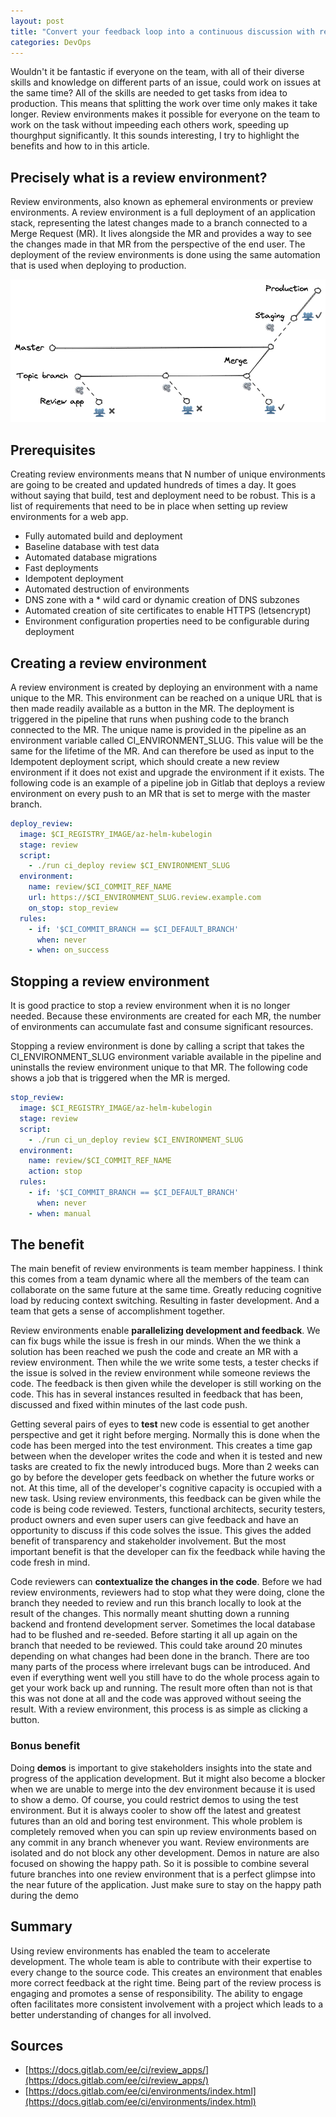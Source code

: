 ```yaml
---
layout: post
title: "Convert your feedback loop into a continuous discussion with review environments"
categories: DevOps
---
```


Wouldn't it be fantastic if everyone on the team, with all of their diverse skills and knowledge on different parts of an issue, could work on issues at the same time? All of the skills are needed to get tasks from idea to production. This means that splitting the work over time only makes it take longer. Review environments makes it possible for everyone on the team to work on the task without impeeding each others work, speeding up thourghput significantly. It this sounds interesting, I try to highlight the benefits and how to in this article.

## Precisely what is a review environment?

Review environments, also known as ephemeral environments or preview environments. A review environment is a full deployment of an application stack, representing the latest changes made to a branch connected to a Merge Request (MR). It lives alongside the MR and provides a way to see the changes made in that MR from the perspective of the end user. The deployment of the review environments is done using the same automation that is used when deploying to production.

![](/media/Review%20app%20branch%20strategy.excalidraw.png)

## Prerequisites

Creating review environments means that N number of unique environments are going to be created and updated hundreds of times a day. It goes without saying that build, test and deployment need to be robust. This is a list of requirements that need to be in place when setting up review environments for a web app.

-  Fully automated build and deployment
-  Baseline database with test data
-  Automated database migrations
-  Fast deployments
-  Idempotent deployment
-  Automated destruction of environments
-  DNS zone with a * wild card or dynamic creation of DNS subzones
-  Automated creation of site certificates to enable HTTPS (letsencrypt)
-  Environment configuration properties need to be configurable during deployment

## Creating a review environment

A review environment is created by deploying an environment with a name unique to the MR. This environment can be reached on a unique URL that is then made readily available as a button in the MR. The deployment is triggered in the pipeline that runs when pushing code to the branch connected to the MR. The unique name is provided in the pipeline as an environment variable called CI_ENVIRONMENT_SLUG. This value will be the same for the lifetime of the MR. And can therefore be used as input to the Idempotent deployment script, which should create a new review environment if it does not exist and upgrade the environment if it exists. The following code is an example of a pipeline job in Gitlab that deploys a review environment on every push to an MR that is set to merge with the master branch.

```yml
deploy_review:
  image: $CI_REGISTRY_IMAGE/az-helm-kubelogin
  stage: review
  script:
    - ./run ci_deploy review $CI_ENVIRONMENT_SLUG
  environment:
    name: review/$CI_COMMIT_REF_NAME
    url: https://$CI_ENVIRONMENT_SLUG.review.example.com
    on_stop: stop_review
  rules:
    - if: '$CI_COMMIT_BRANCH == $CI_DEFAULT_BRANCH'
      when: never
    - when: on_success
```

## Stopping a review environment

It is good practice to stop a review environment when it is no longer needed. Because these environments are created for each MR, the number of environments can accumulate fast and consume significant resources.

Stopping a review environment is done by calling a script that takes the CI_ENVIRONMENT_SLUG environment variable available in the pipeline and uninstalls the review environment unique to that MR. The following code shows a job that is triggered when the MR is merged.

```yml
stop_review:
  image: $CI_REGISTRY_IMAGE/az-helm-kubelogin
  stage: review
  script:
    - ./run ci_un_deploy review $CI_ENVIRONMENT_SLUG
  environment:
    name: review/$CI_COMMIT_REF_NAME
    action: stop
  rules:
    - if: '$CI_COMMIT_BRANCH == $CI_DEFAULT_BRANCH'
      when: never
    - when: manual
```

## The benefit

The main benefit of review environments is team member happiness. I think this comes from a team dynamic where all the members of the team can collaborate on the same future at the same time. Greatly reducing cognitive load by reducing context switching. Resulting in faster development. And a team that gets a sense of accomplishment together.

Review environments enable **parallelizing development and feedback**. We can fix bugs while the issue is fresh in our minds. When the we think a solution has been reached we push the code and create an MR with a review environment. Then while the we write some tests, a tester checks if the issue is solved in the review environment while someone reviews the code. The feedback is then given while the developer is still working on the code. This has in several instances resulted in feedback that has been, discussed and fixed within minutes of the last code push.

Getting several pairs of eyes to **test** new code is essential to get another perspective and get it right before merging. Normally this is done when the code has been merged into the test environment. This creates a time gap between when the developer writes the code and when it is tested and new tasks are created to fix the newly introduced bugs. More than 2 weeks can go by before the developer gets feedback on whether the future works or not. At this time, all of the developer's cognitive capacity is occupied with a new task. Using review environments, this feedback can be given while the code is being code reviewed. Testers, functional architects, security testers, product owners and even super users can give feedback and have an opportunity to discuss if this code solves the issue. This gives the added benefit of transparency and stakeholder involvement. But the most important benefit is that the developer can fix the feedback while having the code fresh in mind.

Code reviewers can **contextualize the changes in the code**. Before we had review environments, reviewers had to stop what they were doing, clone the branch they needed to review and run this branch locally to look at the result of the changes. This normally meant shutting down a running backend and frontend development server. Sometimes the local database had to be flushed and re-seeded. Before starting it all up again on the branch that needed to be reviewed. This could take around 20 minutes depending on what changes had been done in the branch. There are too many parts of the process where irrelevant bugs can be introduced. And even if everything went well you still have to do the whole process again to get your work back up and running. The result more often than not is that this was not done at all and the code was approved without seeing the result. With a review environment, this process is as simple as clicking a button.

### Bonus benefit

Doing **demos** is important to give stakeholders insights into the state and progress of the application development. But it might also become a blocker when we are unable to merge into the dev environment because it is used to show a demo. Of course, you could restrict demos to using the test environment. But it is always cooler to show off the latest and greatest futures than an old and boring test environment. This whole problem is completely removed when you can spin up review environments based on any commit in any branch whenever you want. Review environments are isolated and do not block any other development. Demos in nature are also focused on showing the happy path. So it is possible to combine several future branches into one review environment that is a perfect glimpse into the near future of the application. Just make sure to stay on the happy path during the demo

## Summary

Using review environments has enabled the team to accelerate development. The whole team is able to contribute with their expertise to every change to the source code. This creates an environment that enables more correct feedback at the right time. Being part of the review process is engaging and promotes a sense of responsibility. The ability to engage often facilitates more consistent involvement with a project which leads to a better understanding of changes for all involved.

## Sources

- [https://docs.gitlab.com/ee/ci/review_apps/](https://docs.gitlab.com/ee/ci/review_apps/)
- [https://docs.gitlab.com/ee/ci/environments/index.html](https://docs.gitlab.com/ee/ci/environments/index.html)
